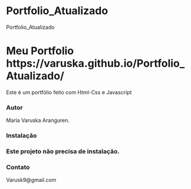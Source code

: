# Portfolio_Atualizado
Portfolio_Atualizado

<h1>Meu Portfolio https://varuska.github.io/Portfolio_Atualizado/ </h1>
<p>Este é um portfólio feito com Html-Css e Javascript</p>
<h3>Autor</h3>
<p>Maria Varuska Aranguren.</p>
<h3>Instalação<h3>
<p>Este projeto não precisa de instalação.</p>
<h3>Contato</h3>
<p>Varusk9@gmail.com</p>


